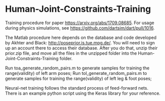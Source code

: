 # Human-Joint-Constraints-Training
Training procedure for paper https://arxiv.org/abs/1709.08685. For usage during physics simulations, see https://github.com/dartsim/dart/pull/1016.

The Matlab procedure here depends on the database and code developed by Akhter and Black: http://poseprior.is.tue.mpg.de/.
You will need to sign up an account there to access their database. After you do that, unzip their prior.zip file, and move all the files in the unzipped folder into the Human-Joint-Constraints-Training folder.

Run toa_generate_random_pairs.m to generate samples for training the range(validity) of left arm poses;
Run tol_generate_random_pairs.m to generate samples for training the range(validity) of left leg & foot poses;

Neural-net training follows the standard process of feed-forward nets. There is an example python script using the Keras library for your reference.
